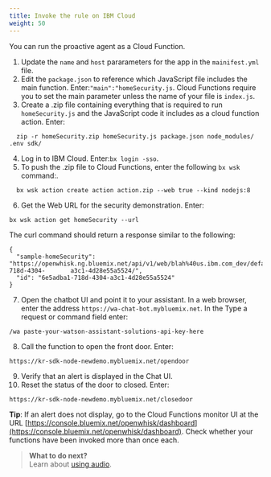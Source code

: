 ```yaml
---
title: Invoke the rule on IBM Cloud
weight: 50
---
```

You can run the proactive agent as a Cloud Function.  

1. Update the `name` and `host` pararameters for the app in the `mainifest.yml` file. 
2. Edit the `package.json` to reference which JavaScript file includes the main function. Enter:`"main":"homeSecurity.js`. Cloud Functions require you to set the main parameter unless the name of your file is `index.js`.
3. Create a .zip file containing everything that is required to run `homeSecurity.js` and the JavaScript code it includes as a cloud function action. Enter:  
  ```
    zip -r homeSecurity.zip homeSecurity.js package.json node_modules/ .env sdk/
  ```
4. Log in to IBM Cloud. Enter:`bx login -sso`.
5. To push the .zip file to Cloud Functions, enter the following `bx wsk` command:.
  ```
    bx wsk action create action action.zip --web true --kind nodejs:8
  ```
6. Get the Web URL for the security demonstration.  Enter: 
  ```
  bx wsk action get homeSecurity --url

  ```
The curl command should return a response similar to the following:
  ```
  {
    "sample-homeSecurity": "https://openwhisk.ng.bluemix.net/api/v1/web/blah%40us.ibm.com_dev/default/homSecurity/6e5adba1-718d-4304-       a3c1-4d28e55a5524/",
    "id": "6e5adba1-718d-4304-a3c1-4d28e55a5524"
  }

  ```
7. Open the chatbot UI and point it to your assistant.  In a web browser, enter the address `https://wa-chat-bot.mybluemix.net`. In the Type a request or command field enter:
  ```
  /wa paste-your-watson-assistant-solutions-api-key-here

  ```
8. Call the function to open the front door. Enter:
  ```
  https://kr-sdk-node-newdemo.mybluemix.net/opendoor

  ```
9. Verify that an alert is displayed in the Chat UI.
10. Reset the status of the door to closed.  Enter:
  ```
  https://kr-sdk-node-newdemo.mybluemix.net/closedoor

  ```

**Tip**: If an alert does not display, go to the Cloud Functions monitor UI at the URL [https://console.bluemix.net/openwhisk/dashboard](https://console.bluemix.net/openwhisk/dashboard). Check whether your functions have been invoked more than once each.

> **What to do next?**<br/>
Learn about [using audio]({{site.baseurl}}/audio/audio_support).<br/>
